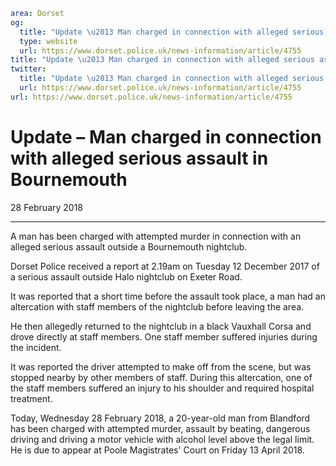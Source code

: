 ```yaml
area: Dorset
og:
  title: "Update \u2013 Man charged in connection with alleged serious assault in Bournemouth"
  type: website
  url: https://www.dorset.police.uk/news-information/article/4755
title: "Update \u2013 Man charged in connection with alleged serious assault in Bournemouth |"
twitter:
  title: "Update \u2013 Man charged in connection with alleged serious assault in Bournemouth"
  url: https://www.dorset.police.uk/news-information/article/4755
url: https://www.dorset.police.uk/news-information/article/4755
```

# Update – Man charged in connection with alleged serious assault in Bournemouth

28 February 2018

* * *

A man has been charged with attempted murder in connection with an alleged serious assault outside a Bournemouth nightclub.

Dorset Police received a report at 2.19am on Tuesday 12 December 2017 of a serious assault outside Halo nightclub on Exeter Road.

It was reported that a short time before the assault took place, a man had an altercation with staff members of the nightclub before leaving the area.

He then allegedly returned to the nightclub in a black Vauxhall Corsa and drove directly at staff members. One staff member suffered injuries during the incident.

It was reported the driver attempted to make off from the scene, but was stopped nearby by other members of staff. During this altercation, one of the staff members suffered an injury to his shoulder and required hospital treatment.

Today, Wednesday 28 February 2018, a 20-year-old man from Blandford has been charged with attempted murder, assault by beating, dangerous driving and driving a motor vehicle with alcohol level above the legal limit. He is due to appear at Poole Magistrates' Court on Friday 13 April 2018.
